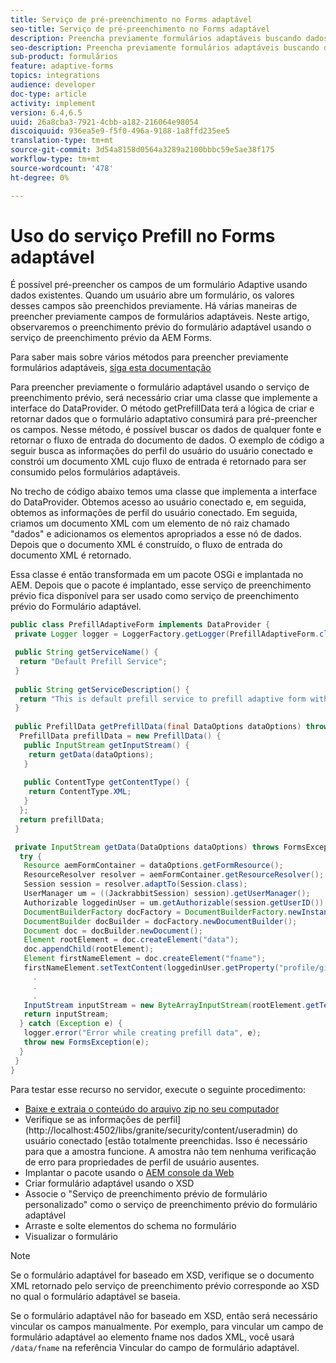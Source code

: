 ```yaml
---
title: Serviço de pré-preenchimento no Forms adaptável
seo-title: Serviço de pré-preenchimento no Forms adaptável
description: Preencha previamente formulários adaptáveis buscando dados de fontes de dados de backend.
seo-description: Preencha previamente formulários adaptáveis buscando dados de fontes de dados de backend.
sub-product: formulários
feature: adaptive-forms
topics: integrations
audience: developer
doc-type: article
activity: implement
version: 6.4,6.5
uuid: 26a8cba3-7921-4cbb-a182-216064e98054
discoiquuid: 936ea5e9-f5f0-496a-9188-1a8ffd235ee5
translation-type: tm+mt
source-git-commit: 3d54a8158d0564a3289a2100bbbc59e5ae38f175
workflow-type: tm+mt
source-wordcount: '478'
ht-degree: 0%

---
```



# Uso do serviço Prefill no Forms adaptável

É possível pré-preencher os campos de um formulário Adaptive usando dados existentes. Quando um usuário abre um formulário, os valores desses campos são preenchidos previamente. Há várias maneiras de preencher previamente campos de formulários adaptáveis. Neste artigo, observaremos o preenchimento prévio do formulário adaptável usando o serviço de preenchimento prévio da AEM Forms.

Para saber mais sobre vários métodos para preencher previamente formulários adaptáveis, [siga esta documentação](https://helpx.adobe.com/experience-manager/6-4/forms/using/prepopulate-adaptive-form-fields.html#AEMFormsprefillservice)

Para preencher previamente o formulário adaptável usando o serviço de preenchimento prévio, será necessário criar uma classe que implemente a interface do DataProvider. O método getPrefillData terá a lógica de criar e retornar dados que o formulário adaptativo consumirá para pré-preencher os campos. Nesse método, é possível buscar os dados de qualquer fonte e retornar o fluxo de entrada do documento de dados. O exemplo de código a seguir busca as informações do perfil do usuário do usuário conectado e constrói um documento XML cujo fluxo de entrada é retornado para ser consumido pelos formulários adaptáveis.

No trecho de código abaixo temos uma classe que implementa a interface do DataProvider. Obtemos acesso ao usuário conectado e, em seguida, obtemos as informações de perfil do usuário conectado. Em seguida, criamos um documento XML com um elemento de nó raiz chamado &quot;dados&quot; e adicionamos os elementos apropriados a esse nó de dados. Depois que o documento XML é construído, o fluxo de entrada do documento XML é retornado.

Essa classe é então transformada em um pacote OSGi e implantada no AEM. Depois que o pacote é implantado, esse serviço de preenchimento prévio fica disponível para ser usado como serviço de preenchimento prévio do Formulário adaptável.

```java
public class PrefillAdaptiveForm implements DataProvider {
 private Logger logger = LoggerFactory.getLogger(PrefillAdaptiveForm.class);

 public String getServiceName() {
  return "Default Prefill Service";
 }
 
 public String getServiceDescription() {
  return "This is default prefill service to prefill adaptive form with user data";
 }
 
 public PrefillData getPrefillData(final DataOptions dataOptions) throws FormsException {
  PrefillData prefillData = new PrefillData() {
   public InputStream getInputStream() {
    return getData(dataOptions);
   }
   
   public ContentType getContentType() {
    return ContentType.XML;
   }
  };
  return prefillData;
 }

 private InputStream getData(DataOptions dataOptions) throws FormsException {  
  try {
   Resource aemFormContainer = dataOptions.getFormResource();
   ResourceResolver resolver = aemFormContainer.getResourceResolver();
   Session session = resolver.adaptTo(Session.class);
   UserManager um = ((JackrabbitSession) session).getUserManager();
   Authorizable loggedinUser = um.getAuthorizable(session.getUserID());
   DocumentBuilderFactory docFactory = DocumentBuilderFactory.newInstance();
   DocumentBuilder docBuilder = docFactory.newDocumentBuilder();
   Document doc = docBuilder.newDocument();
   Element rootElement = doc.createElement("data");
   doc.appendChild(rootElement);
   Element firstNameElement = doc.createElement("fname");
   firstNameElement.setTextContent(loggedinUser.getProperty("profile/givenName")[0].getString());
     .
     .
     .
   InputStream inputStream = new ByteArrayInputStream(rootElement.getTextContent().getBytes());
   return inputStream;
  } catch (Exception e) {
   logger.error("Error while creating prefill data", e);
   throw new FormsException(e);
  }
 }
}
```

Para testar esse recurso no servidor, execute o seguinte procedimento:

* [Baixe e extraia o conteúdo do arquivo zip no seu computador](assets/prefillservice.zip)
* Verifique se as informações de perfil](http://localhost:4502/libs/granite/security/content/useradmin) do usuário conectado [estão totalmente preenchidas. Isso é necessário para que a amostra funcione. A amostra não tem nenhuma verificação de erro para propriedades de perfil de usuário ausentes.
* Implantar o pacote usando o [AEM console da Web](http://localhost:4502/system/console/bundles)
* Criar formulário adaptável usando o XSD
* Associe o &quot;Serviço de preenchimento prévio de formulário personalizado&quot; como o serviço de preenchimento prévio do formulário adaptável
* Arraste e solte elementos do schema no formulário
* Visualizar o formulário

>[!NOTE]
>
>Se o formulário adaptável for baseado em XSD, verifique se o documento XML retornado pelo serviço de preenchimento prévio corresponde ao XSD no qual o formulário adaptável se baseia.
>
>Se o formulário adaptável não for baseado em XSD, então será necessário vincular os campos manualmente. Por exemplo, para vincular um campo de formulário adaptável ao elemento fname nos dados XML, você usará `/data/fname` na referência Vincular do campo de formulário adaptável.


